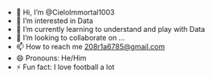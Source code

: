 - 👋 Hi, I’m @CieloImmortal1003
- 👀 I’m interested in Data
- 🌱 I’m currently learning to understand and play with Data
- 💞️ I’m looking to collaborate on ...
- 📫 How to reach me 208r1a6785@gmail.com
- 😄 Pronouns: He/Him
- ⚡ Fun fact: I love football a lot

<!---
CieloImmortal1003/CieloImmortal1003 is a ✨ special ✨ repository because its `README.md` (this file) appears on your GitHub profile.
You can click the Preview link to take a look at your changes.
--->
